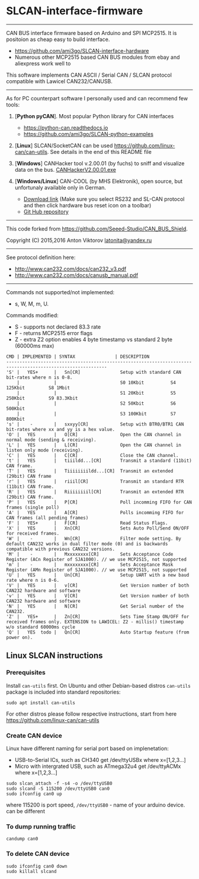 # SLCAN-interface-firmware 
---

CAN BUS interface firmware based on Arduino and SPI MCP2515. It is positoion as cheap easy to build interface.  

- https://github.com/ami3go/SLCAN-interface-hardware
- Numerous other MCP2515 based CAN BUS modules from ebay and aliexpress work well to

This software implements CAN ASCII / Serial CAN / SLCAN protocol compatible with Lawicel CAN232/CANUSB. 

---

As for PC counterpart software I personally used and can recommend few tools:

1) [**Python pyCAN**]. Most popular Python library for CAN interfaces
   - https://python-can.readthedocs.io
   - https://github.com/ami3go/SLCAN-python-examples
  
2) [**Linux**] SLCAN/SocketCAN can be used https://github.com/linux-can/can-utils. See details in the end of this README file
    
3) [**Windows**] CANHacker tool v.2.00.01 (by fuchs) to sniff and visualize data on the bus.
    [CANHackerV2.00.01.exe](https://github.com/latonita/arduino-canbus-monitor/raw/master/CANHackerV2.00.01.exe)

5) [**Windows/Linux**] CAN-COOL (by MHS Elektronik), open source, but unfortunaly available only in German.
   -  [Download link](http://www.mhs-elektronik.de/index.php?module=content&action=show&page=can_cool)  (Make sure you select RS232 and SL-CAN protocol and then click hardware bus reset icon on a toolbar)
   -  [Git Hub repository](https://github.com/MHS-Elektronik/OBD-Display)

---

This code forked from https://github.com/Seeed-Studio/CAN_BUS_Shield.

Copyright (C) 2015,2016 Anton Viktorov <latonita@yandex.ru>

---

See protocol definition here: 
- http://www.can232.com/docs/can232_v3.pdf
- http://www.can232.com/docs/canusb_manual.pdf

---

Commands not supported/not implemented:  
- s, W, M, m, U.

Commands modified:
-  S - supports not declared 83.3 rate 
-  F - returns MCP2515 error flags
-  Z - extra Z2 option enables 4 byte timestamp vs standard 2 byte (60000ms max)
  
```
CMD | IMPLEMENTED | SYNTAX               | DESCRIPTION
------------------------------------------------------------------------------------------------------------
'S' |   YES+      |   Sn[CR]               Setup with standard CAN bit-rates where n is 0-8.
    |             |                        S0 10Kbit          S4 125Kbit         S8 1Mbit
    |             |                        S1 20Kbit          S5 250Kbit         S9 83.3Kbit
    |             |                        S2 50Kbit          S6 500Kbit
    |             |                        S3 100Kbit         S7 800Kbit
's' |    -        |   sxxyy[CR]            Setup with BTR0/BTR1 CAN bit-rates where xx and yy is a hex value.
'O' |   YES       |   O[CR]                Open the CAN channel in normal mode (sending & receiving).
'L' |   YES       |   L[CR]                Open the CAN channel in listen only mode (receiving).
'C' |   YES       |   C[CR]                Close the CAN channel.
't' |   YES       |   tiiildd...[CR]       Transmit a standard (11bit) CAN frame.
'T' |   YES       |   Tiiiiiiiildd...[CR]  Transmit an extended (29bit) CAN frame
'r' |   YES       |   riiil[CR]            Transmit an standard RTR (11bit) CAN frame.
'R' |   YES       |   Riiiiiiiil[CR]       Transmit an extended RTR (29bit) CAN frame.
'P' |   YES       |   P[CR]                Poll incomming FIFO for CAN frames (single poll)
'A' |   YES       |   A[CR]                Polls incomming FIFO for CAN frames (all pending frames)
'F' |   YES+      |   F[CR]                Read Status Flags.
'X' |   YES       |   Xn[CR]               Sets Auto Poll/Send ON/OFF for received frames.
'W' |    -        |   Wn[CR]               Filter mode setting. By default CAN232 works in dual filter mode (0) and is backwards compatible with previous CAN232 versions.
'M' |    -        |   Mxxxxxxxx[CR]        Sets Acceptance Code Register (ACn Register of SJA1000). // we use MCP2515, not supported
'm' |    -        |   mxxxxxxxx[CR]        Sets Acceptance Mask Register (AMn Register of SJA1000). // we use MCP2515, not supported
'U' |   YES       |   Un[CR]               Setup UART with a new baud rate where n is 0-6.
'V' |   YES       |   v[CR]                Get Version number of both CAN232 hardware and software
'v' |   YES       |   V[CR]                Get Version number of both CAN232 hardware and software
'N' |   YES       |   N[CR]                Get Serial number of the CAN232.
'Z' |   YES+      |   Zn[CR]               Sets Time Stamp ON/OFF for received frames only. EXTENSION to LAWICEL: Z2 - millis() timestamp w/o standard 60000ms cycle
'Q' |   YES  todo |   Qn[CR]               Auto Startup feature (from power on). 

```

## Linux SLCAN instructions
### Prerequisites
Install `can-utils` first. 
On Ubuntu and other Debian-based distros `can-utils` package is included into standard repositories:
```
sudo apt install can-utils
```
For other distros please follow respective instructions, start from here https://github.com/linux-can/can-utils

### Create CAN device
Linux have different naming for serial port based on implenetation:
- USB-to-Serial ICs, such as CH340 get /dev/ttyUSBx where x=[1,2,3...]
- Micro with intergrated USB, such as ATmega32u4 get /dev/ttyACMx where x=[1,2,3...]
```
sudo slcan_attach -f -s4 -o /dev/ttyUSB0 
sudo slcand -S 115200 /dev/ttyUSB0 can0  
sudo ifconfig can0 up
```
where 115200 is port speed, `/dev/ttyUSB0` - name of your arduino device. can be different

### To dump running traffic 
```
candump can0
```

### To delete CAN device
```
sudo ifconfig can0 down
sudo killall slcand
```


